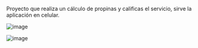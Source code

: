 Proyecto que realiza un cálculo de propinas y calificas el servicio, sirve la aplicación en celular. 

![image](https://github.com/user-attachments/assets/f2ed7276-1566-489e-a3e3-60c8d4b13f9a)

![image](https://github.com/user-attachments/assets/de60ad54-073c-4e0b-b2b0-8e4e7cb040a1) 
